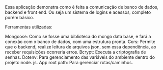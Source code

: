 Essa aplicação demonstra como é feita a comunicação de banco de dados, backend e front end.
Ou seja um sistema de logins e acessos, completo porém básico.

Ferramentas utilizadas:

Mongoose: Como se fosse uma biblioteca do mongo data base, e fará a conexão com o banco de dados, com uma estrutura pronta.
Cors: Permite que o backend, realize leitura de arquivos json, sem essa dependência, ao receber requisições ocorreria erros.
Bcrypt: Executa a criptografia de senhas.
Dotenv: Para gerenciamento das variáveis do ambiente dentro do projeto node. js.
App root path: Para gerenciar rotas/caminhos.

